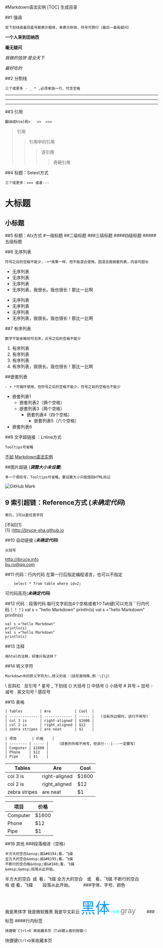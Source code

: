 #Markdown语法实例
[TOC]        生成目录

##1 强调
```
双下划线或者双星号都表示粗体，单表示斜体，符号可跨行（最后一条有疑问）
```
**一个人来到田纳西**

__毫无疑问__

*我做的馅饼
是全天下*

_最好吃的_

##2 分割线
```
三个或更多 - _ * ,必须单独一行，可含空格
```
---
***
____

##3 引用
```
翻译成html例>	>>	>>>
```
>引用
>>引用中的引用
>>>该引用
>>>>奇葩引用

##4 标题：Setext方式
```
三个或更多：=== 或者---
```


大标题
===


小标题
---

##5 标题：Atx方式
#一级标题
##二级标题
###三级标题
####四级标题
#####五级标题

##6 无序列表
```
符号之后的空格不能少，-+*效果一样，但不能混合使用，因混合是嵌套列表，内容可超长
```
- 无序列表
- 无序列表
- 无序列表
- 无序列表，我很长。我也很长！那比一比啊

* 无序列表
* 无序列表
* 无序列表
* 无序列表，我很长。我也很长！那比一比啊

##7 有序列表
```
数字不能省略但可无序，点号之后的空格不能少
```
1. 有序列表
2. 有序列表
3. 有序列表
4. 有序列表，我很长。我也很长！那比一比啊

##嵌套列表
```
- + *可循环使用，但符号之后的空格不能少，符号之前的空格也不能少
```
- 嵌套列表1
  + 嵌套列表2（俩个空格）
  + 嵌套列表3（两个空格）
    - 嵌套列表4（四个空格）
      * 嵌套列表5（六个空格）
- 嵌套列表6

##8 文字超链接 ：Lnline方式
```
Tooltips可省略
```
[不如](http://bruce-sha.github.io "不如的博客")
[Markdown语法实例](http://blog.csdn.net/u011419965/article/details/50536937#12-%E4%BB%A3%E7%A0%81%E6%AE%B5%E8%90%BD%E4%BB%A3%E7%A0%81)

##图片超链		(***********调整大小未设置***********)
```
多一个感叹号，Tooltips可省略，要设置大小只能借助HTML标记
```
![GitHub Mark](http://github.global.ssl.fastly.net/images/modules/logos_page/GitHub-Mark.png "GitHub Mark")

## 9 索引超链：Reference方式	(***********未确定代码***********)
```
索引，1可以是任意字符
```
[不如][1]		
[1] :http://bruce-sha.github.io

##10 自动链接	(***********未确定代码***********)
```
尖括号
```
<http://ibruce.info>	
<bu.ru@qq.com>

##11 代码：行内代码
在第一行后指定编程语言，也可以不指定
```Oracle
	select * from table where id=2;
```
可代码高亮(***********未确定代码***********)

##12 代码：段落代码
每行文字前加4个空格或者1个Tab键(可以充当```行内代码！！！)
	val s = "hello Markdown"
	println(s)
	val s ="hello Markdown"
	println(s)


	val s ="hello Markdown"
	println(s)
	val s ="hello Markdown"
	println(s)

##13 注释
```
用html的注释，好像只有这样？
```
<!--注释-->

##14 转义字符
```
Markdown中的转义字符为\,转义的有：（括号类特殊,例：\{\}）
```
\\ 反斜杠
\` 反引号
\* 星号
\_ 下划线
\{\} 大括号
\[\] 中括号
\(\) 小括号
\# 井号
\+ 加号
\- 减号
\. 英文句号
\! 感叹号

##15 表格
```
| Tables        | Are           | Cool  |
| ------------- | ------------- | ----- |	(当有外边框时，该行不用写)
| col 3 is      | right-aligned | $1600 |
| col 2 is      | right_aligned | $12   |
| zebra stripes | are neat      | $1    |

| 项目       | 价格    |
| -------- | ----- |	（该表的外框不用写，但该行---|---一定要写）
| Computer | $1600 |
| Phone    | $12   |
| Pipe     | $1    |
```
| Tables        | Are           | Cool  |
| ------------- | ------------- | ----- |
| col 3 is      | right-aligned | $1600 |
| col 2 is      | right_aligned | $12   |
| zebra stripes | are neat      | $1    |

| 项目       | 价格    |
| -------- | ----- |
| Computer | $1600 |
| Phone    | $12   |
| Pipe     | $1    |

##16 其他
###段落缩进（空格）
```
半方大的空白&ensp;或&#8194;看，飞碟
全方大的空白&emsp;或&#8195;看，飞碟
不断行的空白格&nbsp;或&#160;看，飞碟
&emsp;&emsp;段落从此开始。
```
半方大的空白 或 看，飞碟
全方大的空白 或 看，飞碟
不断行的空白格 或 看，飞碟
  段落从此开始。
  
###字体、字号、颜色  
```

```
<font face="黑体">我是黑体字</font>
<font face="微软雅黑">我是微软雅黑</font>
<font face="STCAIYUN">我是华文彩云</font>
<font color=#0099ff size=12 face="黑体">黑体</font>
<font color=#00ffff size=3>null</font>
<font color=gray size=5>gray</font>
  
###标签
####行内标签
```
快捷键`Ctrl+D`来收藏本页（Tab键上面的按键~）
```
快捷键`Ctrl+D`来收藏本页
  
  
  








